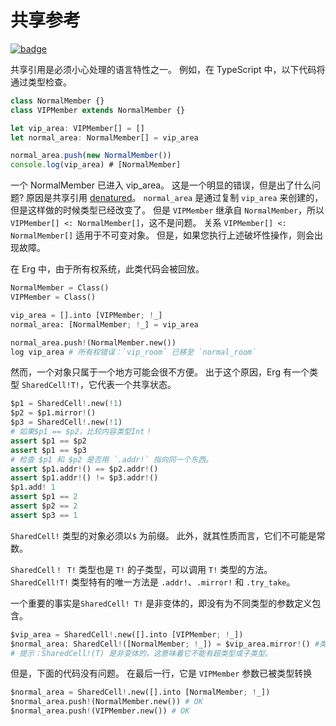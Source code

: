 # 共享参考

[![badge](https://img.shields.io/endpoint.svg?url=https%3A%2F%2Fgezf7g7pd5.execute-api.ap-northeast-1.amazonaws.com%2Fdefault%2Fsource_up_to_date%3Fowner%3Derg-lang%26repos%3Derg%26ref%3Dmain%26path%3Ddoc/EN/syntax/type/advanced/shared.md%26commit_hash%3D51de3c9d5a9074241f55c043b9951b384836b258)](https://gezf7g7pd5.execute-api.ap-northeast-1.amazonaws.com/default/source_up_to_date?owner=erg-lang&repos=erg&ref=main&path=doc/EN/syntax/type/advanced/shared.md&commit_hash=51de3c9d5a9074241f55c043b9951b384836b258)

共享引用是必须小心处理的语言特性之一。
例如，在 TypeScript 中，以下代码将通过类型检查。

```typescript
class NormalMember {}
class VIPMember extends NormalMember {}

let vip_area: VIPMember[] = []
let normal_area: NormalMember[] = vip_area

normal_area.push(new NormalMember())
console.log(vip_area) # [NormalMember]
```

一个 NormalMember 已进入 vip_area。 这是一个明显的错误，但是出了什么问题?
原因是共享引用 [denatured](./variance.md)。 `normal_area` 是通过复制 `vip_area` 来创建的，但是这样做的时候类型已经改变了。
但是 `VIPMember` 继承自 `NormalMember`，所以 `VIPMember[] <: NormalMember[]`，这不是问题。
关系 `VIPMember[] <: NormalMember[]` 适用于不可变对象。 但是，如果您执行上述破坏性操作，则会出现故障。

在 Erg 中，由于所有权系统，此类代码会被回放。

```python
NormalMember = Class()
VIPMember = Class()

vip_area = [].into [VIPMember; !_]
normal_area: [NormalMember; !_] = vip_area

normal_area.push!(NormalMember.new())
log vip_area # 所有权错误：`vip_room` 已移至 `normal_room`
```

然而，一个对象只属于一个地方可能会很不方便。
出于这个原因，Erg 有一个类型 `SharedCell!T!`，它代表一个共享状态。

```python
$p1 = SharedCell!.new(!1)
$p2 = $p1.mirror!()
$p3 = SharedCell!.new(!1)
# 如果$p1 == $p2，比较内容类型Int！
assert $p1 == $p2
assert $p1 == $p3
# 检查 $p1 和 $p2 是否用 `.addr!` 指向同一个东西。
assert $p1.addr!() == $p2.addr!()
assert $p1.addr!() != $p3.addr!()
$p1.add! 1
assert $p1 == 2
assert $p2 == 2
assert $p3 == 1
```

`SharedCell!` 类型的对象必须以`$` 为前缀。 此外，就其性质而言，它们不可能是常数。

`SharedCell！ T!` 类型也是 `T!` 的子类型，可以调用 `T!` 类型的方法。 `SharedCell!T!` 类型特有的唯一方法是 `.addr!`、`.mirror!` 和 `.try_take`。

一个重要的事实是`SharedCell! T!` 是非变体的，即没有为不同类型的参数定义包含。

```python
$vip_area = SharedCell!.new([].into [VIPMember; !_])
$normal_area: SharedCell!([NormalMember; !_]) = $vip_area.mirror!() #类型错误：预期 SharedCell！([NormalMember；！_])，但得到 SharedCell！([VIPMember;!_])
# 提示：SharedCell!(T) 是非变体的，这意味着它不能有超类型或子类型。
```

但是，下面的代码没有问题。 在最后一行，它是 `VIPMember` 参数已被类型转换

```python
$normal_area = SharedCell!.new([].into [NormalMember; !_])
$normal_area.push!(NormalMember.new()) # OK
$normal_area.push!(VIPMember.new()) # OK
```
